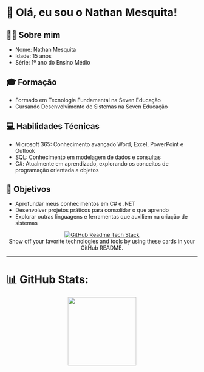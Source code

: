 # 👋 Olá, eu sou o Nathan Mesquita!

## 🙋‍♂️ Sobre mim
- Nome: Nathan Mesquita  
- Idade: 15 anos  
- Série: 1º ano do Ensino Médio  

## 🎓 Formação
- Formado em Tecnologia Fundamental na Seven Educação
- Cursando Desenvolvimento de Sistemas na Seven Educação

## 💻 Habilidades Técnicas
- Microsoft 365: Conhecimento avançado Word, Excel, PowerPoint e Outlook
- SQL: Conhecimento em modelagem de dados e consultas  
- C#: Atualmente em aprendizado, explorando os conceitos de programação orientada a objetos

## 🚀 Objetivos
- Aprofundar meus conhecimentos em C# e .NET  
- Desenvolver projetos práticos para consolidar o que aprendo  
- Explorar outras linguagens e ferramentas que auxiliem na criação de sistemas

<div align="center">
  <a href="https://github-readme-tech-stack.vercel.app">
    <img src="https://github-readme-tech-stack.vercel.app/api/cards?title=GitHub+Readme+Tech+Stack&align=center&titleAlign=center&fontSize=20&lineHeight=10&lineCount=2&theme=ayu&width=450&bg=%25230B0E14&titleColor=%231c9eff&line1=react%2Creact%2Cauto%3Btailwindcss%2Ctailwind%2Cauto%3Bprettier%2Cprettier%2Cauto%3B&line2=next.js%2Cnext.js%2Cffffff%3Btypescript%2Ctypescript%2Cauto%3Bstorybook%2Cstorybook%2Cauto%3B" alt="GitHub Readme Tech Stack" />
  </a>
</div>

<div align="center">
  Show off your favorite technologies and tools by using these cards in your GitHub README.
</div>

<hr>
 

# 📊 GitHub Stats:
<div align="center">
  <img height="180em" src="https://github-readme-stats.vercel.app/api/top-langs/?username=NathanMesquita&layout=compact&langs_count=7&theme=vision-friendly-dark&hide_border=true"/>
</div>  
